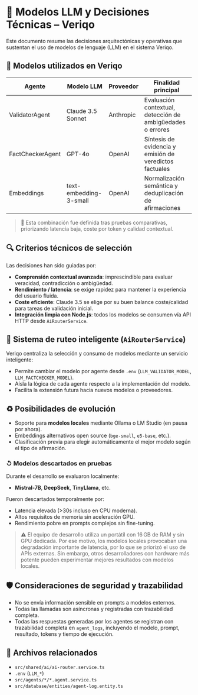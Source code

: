 # 🤖 Modelos LLM y Decisiones Técnicas – Veriqo

Este documento resume las decisiones arquitectónicas y operativas que sustentan el uso de modelos de lenguaje (LLM) en el sistema Veriqo.

## 🧠 Modelos utilizados en Veriqo

| Agente           | Modelo LLM             | Proveedor | Finalidad principal                                        |
| ---------------- | ---------------------- | --------- | ---------------------------------------------------------- |
| ValidatorAgent   | Claude 3.5 Sonnet      | Anthropic | Evaluación contextual, detección de ambigüedades o errores |
| FactCheckerAgent | GPT-4o                 | OpenAI    | Síntesis de evidencia y emisión de veredictos factuales    |
| Embeddings       | text-embedding-3-small | OpenAI    | Normalización semántica y deduplicación de afirmaciones    |

> 🧪 Esta combinación fue definida tras pruebas comparativas, priorizando latencia baja, coste por token y calidad contextual.

## 🔍 Criterios técnicos de selección

Las decisiones han sido guiadas por:

- **Comprensión contextual avanzada**: imprescindible para evaluar veracidad, contradicción o ambigüedad.
- **Rendimiento / latencia**: se exige rapidez para mantener la experiencia del usuario fluida.
- **Coste eficiente**: Claude 3.5 se elige por su buen balance coste/calidad para tareas de validación inicial.
- **Integración limpia con Node.js**: todos los modelos se consumen vía API HTTP desde `AiRouterService`.

## 🧹 Sistema de ruteo inteligente (`AiRouterService`)

Veriqo centraliza la selección y consumo de modelos mediante un servicio inteligente:

- Permite cambiar el modelo por agente desde `.env` (`LLM_VALIDATOR_MODEL`, `LLM_FACTCHECKER_MODEL`).
- Aísla la lógica de cada agente respecto a la implementación del modelo.
- Facilita la extensión futura hacia nuevos modelos o proveedores.

## ♻️ Posibilidades de evolución

- Soporte para **modelos locales** mediante Ollama o LM Studio (en pausa por ahora).
- Embeddings alternativos open source (`bge-small`, `e5-base`, etc.).
- Clasificación previa para elegir automáticamente el mejor modelo según el tipo de afirmación.

### ↺ Modelos descartados en pruebas

Durante el desarrollo se evaluaron localmente:

- **Mistral-7B**, **DeepSeek**, **TinyLlama**, etc.

Fueron descartados temporalmente por:

- Latencia elevada (>30s incluso en CPU moderna).
- Altos requisitos de memoria sin aceleración GPU.
- Rendimiento pobre en prompts complejos sin fine-tuning.

> ⚠️ El equipo de desarrollo utiliza un portátil con 16 GB de RAM y sin GPU dedicada. Por ese motivo, los modelos locales provocaban una degradación importante de latencia, por lo que se priorizó el uso de APIs externas. Sin embargo, otros desarrolladores con hardware más potente pueden experimentar mejores resultados con modelos locales.

## 🛡️ Consideraciones de seguridad y trazabilidad

- No se envía información sensible en prompts a modelos externos.
- Todas las llamadas son asíncronas y registradas con trazabilidad completa.
- Todas las respuestas generadas por los agentes se registran con trazabilidad completa en `agent_logs`, incluyendo el modelo, prompt, resultado, tokens y tiempo de ejecución.

## 📁 Archivos relacionados

- `src/shared/ai/ai-router.service.ts`
- `.env` (`LLM_*`)
- `src/agents/*/*.agent.service.ts`
- `src/database/entities/agent-log.entity.ts`
